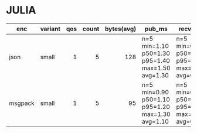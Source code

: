 # JULIA

| enc | variant | qos | count | bytes(avg) | pub_ms | recv_ms | tps |
|---|---|---:|---:|---:|---|---|---|
| json | small | 1 | 5 | 128 | n=5 min=1.10 p50=1.30 p95=1.40 max=1.50 avg=1.30 | n=5 min=0.50 p50=0.60 p95=0.70 max=0.80 avg=0.64 | n=5 min=650.00 p50=800.00 p95=800.00 max=900.00 avg=770.00 |
| msgpack | small | 1 | 5 | 95 | n=5 min=0.90 p50=1.10 p95=1.20 max=1.30 avg=1.10 | n=5 min=0.30 p50=0.40 p95=0.50 max=0.60 avg=0.44 | n=5 min=750.00 p50=900.00 p95=1000.00 max=1100.00 avg=910.00 |